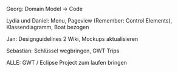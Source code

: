 Georg: Domain Model -> Code

Lydia und Daniel: Menu, Pageview (Remember: Control Elements), Klassendiagramm, Boat bezogen

Jan: Designguidelines 2 Wiki, Mockups aktualisieren

Sebastian: Schlüssel wegbringen, GWT Trips

ALLE: GWT / Eclipse Project zum laufen bringen